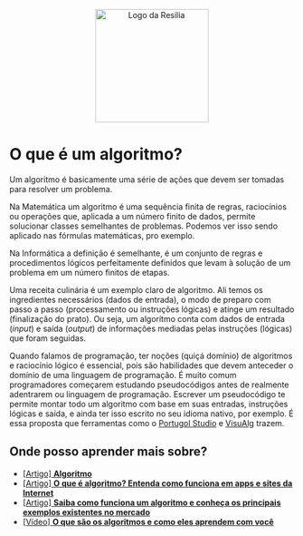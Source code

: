 <!-- VARIAVEIS -->
[o-que-e-algoritmo-techtudo]: https://www.techtudo.com.br/listas/2020/05/o-que-e-algoritmo-entenda-como-funciona-em-apps-e-sites-da-internet.ghtml
[algoritmo-rockcontent]: https://rockcontent.com/br/blog/algoritmo/
[o-que-sao-algoritmos-bbc]: https://www.youtube.com/watch?v=nj22l1gIll8&ab_channel=BBCNewsBrasil
[algoritmo-wikipedia]: https://pt.wikipedia.org/wiki/Algoritmo
[visualg-website]: https://visualg3.com.br/
[portugol-studio-website]: http://lite.acad.univali.br/portugol/
<!-- FIM DAS VARIAVEIS -->

<p align="center">
    <img src="./assets/images/resilia_logo.png" alt="Logo da Resilia" width="200px">
</p>

# O que é um algoritmo?
Um algoritmo é basicamente uma série de ações que devem ser tomadas para resolver um problema.

Na Matemática um algoritmo é uma sequência finita de regras, raciocínios ou operações que, aplicada a um número finito de dados, permite solucionar classes semelhantes de problemas. Podemos ver isso sendo aplicado nas fórmulas matemáticas, pro exemplo.

Na Informática a definição é semelhante, é um conjunto de regras e procedimentos lógicos perfeitamente definidos que levam à solução de um problema em um número finitos de etapas.

Uma receita culinária é um exemplo claro de algoritmo. Ali temos os ingredientes necessários (dados de entrada), o modo de preparo com passo a passo (processamento ou instruções lógicas) e atinge um resultado (finalização do prato). Ou seja, um algoritmo conta com dados de entrada (*input*) e saída (*output*) de informações mediadas pelas instruções (lógicas) que foram seguidas.

Quando falamos de programação, ter noções (quiçá domínio) de algoritmos e raciocínio lógico é essencial, pois são habilidades que devem anteceder o domínio de uma linguagem de programação. É muito comum programadores começarem estudando pseudocódigos antes de realmente adentrarem ou linguagem de programação. Escrever um pseudocódigo te permite montar todo um algoritmo com base em suas entradas, instruções lógicas e saída, e ainda ter isso escrito no seu idioma nativo, por exemplo. É essa proposta que ferramentas como o [Portugol Studio][portugol-studio-website] e [VisuAlg][visualg-website] trazem.

## Onde posso aprender mais sobre?
- [[Artigo] **Algoritmo**][algoritmo-wikipedia]
- [[Artigo] **O que é algoritmo? Entenda como funciona em apps e sites da Internet**][o-que-e-algoritmo-techtudo]
- [[Artigo] **Saiba como funciona um algoritmo e conheça os principais exemplos existentes no mercado**][algoritmo-rockcontent]
- [[Vídeo] **O que são os algoritmos e como eles aprendem com você**][o-que-sao-algoritmos-bbc]